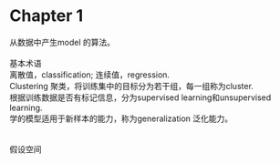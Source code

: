 # Chapter 1    
从数据中产生model 的算法。 
<br>
<br>
基本术语      
离散值，classification; 连续值，regression.    
Clustering 聚类，将训练集中的目标分为若干组，每一组称为cluster.    
根据训练数据是否有标记信息，分为supervised learning和unsupervised learning.    
学的模型适用于新样本的能力，称为generalization 泛化能力。    
<br>
<br>
假设空间   


